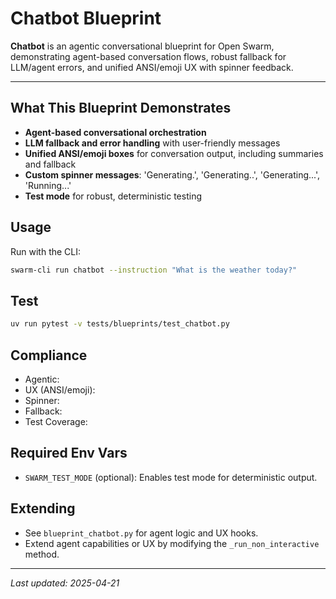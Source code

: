 # Chatbot Blueprint

**Chatbot** is an agentic conversational blueprint for Open Swarm, demonstrating agent-based conversation flows, robust fallback for LLM/agent errors, and unified ANSI/emoji UX with spinner feedback.

---

## What This Blueprint Demonstrates
- **Agent-based conversational orchestration**
- **LLM fallback and error handling** with user-friendly messages
- **Unified ANSI/emoji boxes** for conversation output, including summaries and fallback
- **Custom spinner messages**: 'Generating.', 'Generating..', 'Generating...', 'Running...'
- **Test mode** for robust, deterministic testing

## Usage
Run with the CLI:
```sh
swarm-cli run chatbot --instruction "What is the weather today?"
```

## Test
```sh
uv run pytest -v tests/blueprints/test_chatbot.py
```

## Compliance
- Agentic: 
- UX (ANSI/emoji): 
- Spinner: 
- Fallback: 
- Test Coverage: 

## Required Env Vars
- `SWARM_TEST_MODE` (optional): Enables test mode for deterministic output.

## Extending
- See `blueprint_chatbot.py` for agent logic and UX hooks.
- Extend agent capabilities or UX by modifying the `_run_non_interactive` method.

---
_Last updated: 2025-04-21_
